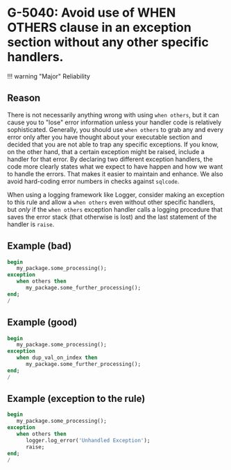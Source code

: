 # G-5040: Avoid use of WHEN OTHERS clause in an exception section without any other specific handlers.

!!! warning "Major"
    Reliability

## Reason

There is not necessarily anything wrong with using `when others`, but it can cause you to "lose" error information unless your handler code is relatively sophisticated. Generally, you should use `when others` to grab any and every error only after you have thought about your executable section and decided that you are not able to trap any specific exceptions. If you know, on the other hand, that a certain exception might be raised, include a handler for that error. By declaring two different exception handlers, the code more clearly states what we expect to have happen and how we want to handle the errors. That makes it easier to maintain and enhance. We also avoid hard-coding error numbers in checks against `sqlcode`.

When using a logging framework like Logger, consider making an exception to this rule and allow a `when others` even without other specific handlers, but *only* if the `when others` exception handler calls a logging procedure that saves the error stack (that otherwise is lost) and the last statement of the handler is `raise`.

## Example (bad)

``` sql
begin
   my_package.some_processing();
exception
   when others then
      my_package.some_further_processing();
end;
/
```

## Example (good)

``` sql
begin
   my_package.some_processing();
exception
   when dup_val_on_index then
      my_package.some_further_processing();
end;
/
```

## Example (exception to the rule)

``` sql
begin
   my_package.some_processing();
exception
   when others then
      logger.log_error('Unhandled Exception');
      raise;
end;
/
```